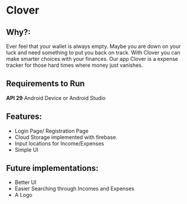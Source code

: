 # Clover

## Why?:
Ever feel that your wallet is always empty. Maybe you are down on your luck and need something to put you back on track. With Clover you can make smarter choices with your finances.
Our app Clover is a expense tracker for those hard times where money just vanishes.

## Requirements to Run 
**API 29**
Android Device or Android Studio

## Features:

* Login Page/ Registration Page
* Cloud Storage implemented with firebase.
* Input locations for Income/Expenses
* Simple UI 

## Future implementations:

* Better UI
* Easier Searching through Incomes and Expenses
* A Logo
